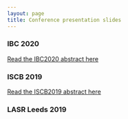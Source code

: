 ```yaml
---
layout: page
title: Conference presentation slides
---
```


### IBC 2020
[Read the IBC2020 abstract here](conf_slides/IBC2020.md)

### ISCB 2019
[Read the ISCB2019 abstract here](conf_slides/IBC2019.md)

### LASR Leeds 2019

